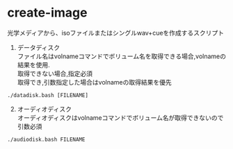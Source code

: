 # create-image

光学メディアから、isoファイルまたはシングルwav+cueを作成するスクリプト

1. データディスク  
ファイル名はvolnameコマンドでボリューム名を取得できる場合,volnameの結果を使用.  
取得できない場合,指定必須  
取得でき,引数指定した場合はvolnameの取得結果を優先
```
./datadisk.bash [FILENAME]
```
2. オーディオディスク  
オーディオディスクはvolnameコマンドでボリューム名が取得できないので引数必須  
```
./audiodisk.bash FILENAME
```


